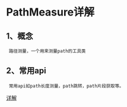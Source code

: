 
# PathMeasure详解

## 1、概念
     路径测量，一个用来测量path的工具类
    
## 2、常用api
     常用api如path长度测量，path跳转，path片段获取等。
[详解](https://github.com/zh405557524/AndroidNote2/blob/master/CustomView/Advance/%5B08%5DPath_Play.md)
